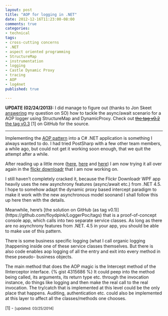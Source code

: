 ```yaml
---
layout: post
title: "AOP for logging in .NET"
date: 2012-12-16T11:23:00-08:00
comments: true
categories:
- technical
tags:
- cross-cutting concerns
- .NET
- aspect oriented programming
- StructureMap
- instrumentation
- logging
- Castle Dynamic Proxy
- tracing
- AOP
- log4net
published: true

---
```


**UPDATE (02/24/2013):**
I did manage to figure out (thanks to Jon Skeet [answering](http://stackoverflow.com/a/14288190/218882) my question on SO) how to tackle the async/await scenario for a AOP logger using StructureMap and DynamicProxy. Check out ~~[the tag v0.2](https://github.com/floydpink/LoggerPoc/tags)~~ [the tag v0.3](https://github.com/floydpink/LoggerPoc/tags) [1] on GitHub for the source.

<hr />

Implementing the [AOP pattern](http://en.wikipedia.org/wiki/Aspect-oriented_programming) into a C# .NET application is something I always wanted to do. I had tried PostSharp with a few other team members, a while ago, but could not get it working soon enough, that we quit the attempt after a while.

After reading up a little more ([here](http://docs.castleproject.org/Default.aspx?Page=Introduction-to-AOP-With-Castle&amp;NS=Windsor&amp;AspxAutoDetectCookieSupport=1), [here](http://weblogs.asp.net/thangchung/archive/2011/01/25/aop-with-structuremap-container.aspx) and [here](http://ayende.com/blog/3474/logging-the-aop-way)) I am now trying it all over again in the [flickr downloadr](http://flickrdownloadr.com/) that I am now working on.

I still haven’t completely cracked it, because the Flickr Downloadr WPF app heavily uses the new asynchrony features (async/await etc.) from .NET 4.5. I hope to somehow adapt the dynamic proxy based intercept paradigm to make it work with the new asynchronous model soonand I shall follow this up here then with the details.

<!-- more -->Meanwhile, here’s [the solution on GitHub (as tag v0.1)](https://github.com/floydpink/LoggerPoc/tags) that is a proof-of-concept console app, which calls into two separate service classes. As long as there are no asynchrony features from .NET. 4.5 in your app, you should be able to make use of this pattern.

There is some business specific logging (what I call organic logging )happening inside one of these service classes themselves. But there is also code enables aop logging of all the entry and exit into every method in these pseudo- business objects.

The main method that does the AOP magic is the Intercept method of the IInterceptor interface.
{% gist 4315686 %}
It could peep into the method being called, its arguments, its return type etc. through the invocation instance, do things like logging and then make the real call to the real invocation. The try/catch that is implemented at this level could be the only place that happens. Auditing, authentication etc. could also be implemented at this layer to affect all the classes/methods one chooses.

[1] - <small>[updated: 03/25/2014]</small>

